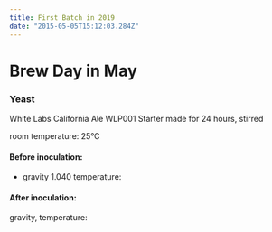 ```yaml
---
title: First Batch in 2019
date: "2015-05-05T15:12:03.284Z"
---
```

# Brew Day in May

### Yeast
 
White Labs California Ale WLP001
Starter made for 24 hours, stirred

room temperature: 25&deg;C

#### Before inoculation:
* gravity 1.040
 temperature:

#### After inoculation:
gravity, temperature:

